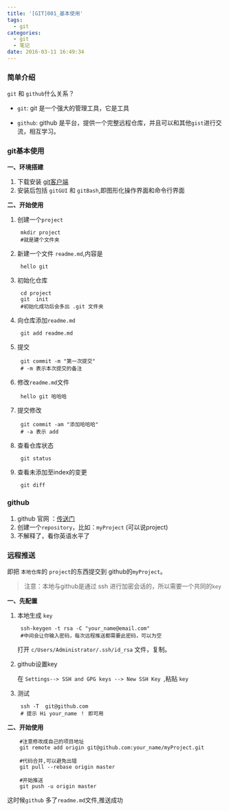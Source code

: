 ```yaml
---
title: '[GIT]001_基本使用'
tags:
  - git
categories:
  - git
  - 笔记
date: 2016-03-11 16:49:34
---
```

### 简单介绍

`git` 和 `github`什么关系？

- `git`: git 是一个强大的管理工具，它是工具

- `github`: github 是平台，提供一个完整远程仓库，并且可以和其他`gist`进行交流，相互学习。

### git基本使用

**一、环境搭建**

1. 下载安装  [git客户端](https://git-scm.com/downloads)
2. 安装后包括 `gitGUI` 和 `gitBash`,即图形化操作界面和命令行界面

**二、开始使用** 

1. 创建一个`project`

		mkdir project
		#就是建个文件夹

2. 新建一个文件 `readme.md`,内容是

		hello git

3. 初始化仓库

		cd project
		git  init
		#初始化成功后会多出 .git 文件夹

4. 向仓库添加`readme.md`

		git add readme.md

5. 提交

		git commit -m "第一次提交"
		# -m 表示本次提交的备注

6. 修改`readme.md`文件

		hello git 哈哈哈

7. 提交修改

		git commit -am "添加哈哈哈"
		# -a 表示 add 

8. 查看仓库状态

		git status

9. 查看未添加至index的变更

		git diff



### github 

1. github 官网 ：[传送门](https://github.com/)
2. 创建一个`repository`，比如：`myProject` (可以说project)
3. 不解释了，看你英语水平了

### 远程推送

即把 `本地仓库`的 `project`的东西提交到 github的`myProject`。

> 注意：本地与github是通过 ssh 进行加密会话的，所以需要一个共同的`key`

**一、先配置**

1. 本地生成 `key`

		ssh-keygen -t rsa -C "your_name@email.com"
		#中间会让你输入密码，每次远程推送都需要此密码，可以为空

	打开 `c/Users/Administrator/.ssh/id_rsa` 文件，复制。

2. github设置key

	在 `Settings--> SSH and GPG keys --> New SSH Key `,粘贴 `key`

3. 测试

		ssh -T  git@github.com
		# 提示 Hi your_name ！ 即可用

**二、开始使用**


		#注意修改成自己的项目地址
		git remote add origin git@github.com:your_name/myProject.git
		
		#代码合并,可以避免出错
		git pull --rebase origin master

		#开始推送
		git push -u origin master


这时候`github` 多了`readme.md`文件,推送成功

